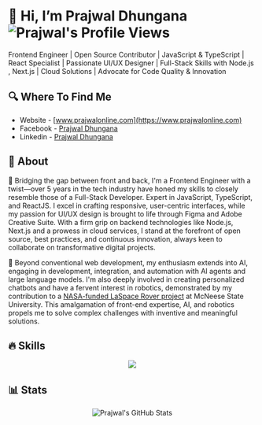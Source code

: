 # 👋 Hi, I’m Prajwal Dhungana <img align="center" src="https://komarev.com/ghpvc/?username=prajwl-dh&color=green" alt="Prajwal's Profile Views" />

Frontend Engineer | Open Source Contributor | JavaScript & TypeScript | React Specialist | Passionate UI/UX Designer | Full-Stack Skills with Node.js , Next.js | Cloud Solutions | Advocate for Code Quality & Innovation
<br/>

## 🔍 Where To Find Me
- Website - [www.prajwalonline.com](https://www.prajwalonline.com)
- Facebook - [Prajwal Dhungana](https://www.facebook.com/profile.php?id=100086397636416)
- Linkedin - [Prajwal Dhungana](https://www.linkedin.com/in/prajwal-dhungana-214248130/)

## 🤷 About
🚀 Bridging the gap between front and back, I'm a Frontend Engineer with a twist—over 5 years in the tech industry have honed my skills to closely resemble those of a Full-Stack Developer. Expert in JavaScript, TypeScript, and ReactJS. I excel in crafting responsive, user-centric interfaces, while my passion for UI/UX design is brought to life through Figma and Adobe Creative Suite. With a firm grip on backend technologies like Node.js, Next.js and a prowess in cloud services, I stand at the forefront of open source, best practices, and continuous innovation, always keen to collaborate on transformative digital projects.

🤖 Beyond conventional web development, my enthusiasm extends into AI, engaging in development, integration, and automation with AI agents and large language models. I'm also deeply involved in creating personalized chatbots and have a fervent interest in robotics, demonstrated by my contribution to a [NASA-funded LaSpace Rover project](https://youtu.be/quAcbgUL_YU?si=gFHrTBYksIuOxw7w) at McNeese State University. This amalgamation of front-end expertise, AI, and robotics propels me to solve complex challenges with inventive and meaningful solutions.

## 🔥 Skills
<p align="center">
  <a href="https://www.prajwalonline.com/about">
    <img src="https://skillicons.dev/icons?i=html,js,ts,css,tailwind,react,redux,express,nodejs,nextjs,figma,materialui,ps,git,github,postgres,mongodb,sqlite,mysql,firebase,gcp,aws,azure,postman,jest,jquery,php,wordpress,bootstrap,regex,npm,vite,webpack,nginx,docker,go,graphql,jenkins,java,c,py,arduino,opencv,tensorflow,raspberrypi,linux,bash,redhat,vscode,atom,arch,mint,ubuntu,debian,apple,windows" />
  </a>
</p>

## 📊 Stats
<p align="center">
   <img align="center" src="http://github-profile-summary-cards.vercel.app/api/cards/profile-details?username=prajwl-dh&theme=github" alt="Prajwal's GitHub Stats" />
</p>

<!---
prajwl-dh/prajwl-dh is a ✨ special ✨ repository because its `README.md` (this file) appears on your GitHub profile.
You can click the Preview link to take a look at your changes.
--->
